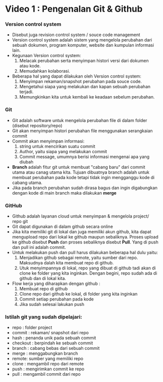 <h1> Video 1 : Pengenalan Git & Github </h1>

<h3> Version control system </h3> 

<ul> 
    <li> Disebut juga revision control system / souce code management </li>
    <li> Version control system adalah sistem yang mengelola perubahan dari sebuah dokumen, program komputer, website dan kumpulan informasi lain. </li>
    <li> Kegunaan Version control system: 
        <ol>
             <li> Melacak perubahan serta menyimpan histori versi dari dokumen atau kode.</li> 
             <li>Memudahkan kolaborasi.</li>
        </ol> 
    </li>
    <li>Beberapa hal yang dapat dilakukan oleh Version control system:
        <ol> 
        <li>Menyimpan rekaman/snapshot perubahan pada souce code.</li>
        <li>Mengetahui siapa yang melakukan dan kapan sebuah perubahan terjadi.</li>
        <li>Memungkinkan kita untuk kembali ke keadaan sebelum perubahan.</li>
        </ol> 
    </li>
</ul>

<h3>Git</h3>

<ul>
    <li>Git adalah software untuk mengelola perubahan file di dalam folder (disebut repository/repo)</li>
    <li>Git akan menyimpan histori perubahan file menggunakan serangkaian commit</li>
    <li> Commit akan menyimpan informasi:
        <ol>
            <li>string untuk mencirikan suatu commit</li>
            <li>Author, yaitu siapa yang melakukan commit</li>
            <li>Commit message, umumnya berisi informasi mengenai apa yang diubah</li>
        </ol>
    </li>
    <li> <strong>Branch</strong> adalah fitur git untuk membuat "cabang baru" dari commit utama atau canag utama kita.  Tujuan dibuatnya branch adalah untuk membuat perubahan pada kode tetapi tidak ingin mengganggu kode di cabang utama.</li>
    <li>Jika pada branch perubahan sudah dirasa bagus dan ingin digabungkan dengan kode di main branch maka dilakukan <strong>merge</strong></li>
</ul>


<h3>GitHub</h3>

<ul>
    <li>Github adalah layanan cloud untuk menyimpan & mengelola project/ repo git</li>
    <li>Git dapat digunakan di dalam github secara online</li>
    <li>Jika kita memiliki git di lokal dan juga memiliki akun github, kita dapat mengupload repo dari lokal ke github maupun sebaliknya. Proses upload ke github disebut <strong>Push</strong> dan proses sebaliknya disebut <strong>Pull</strong>. Yang di push dan pull ini adalah commit.</li>
    <li>Untuk melakukan push dan pull harus dilakukan beberapa hal dulu yaitu:
        <ol>
            <li>Menjadikan github sebagai remote, yaitu sumber dari repo. Maksudnya dalah kita membuat repo di github.</li>
            <li>Utuk menyimpannya di lokal, repo yang dibuat di github tadi akan di clone ke folder yang kita inginkan. Dengan begini, repo sudah ada di github dan di lokal kita.</li>
        </ol>
    </li>
     <li>Flow kerja yang diharapkan dengan github : 
        <ol>
            <li>Membuat repo di github</li>
            <li>Clone repo dari github ke lokal, di folder yang kita inginkan</li>
            <li>Commit setiap perubahan pada kode</li>
            <li>Jika sudah selesai lakukan push</li> 
        </ol>
     </li>
</ul>

<h3>Istilah git yang sudah dipelajari: </h3>
<ul>
    <li>repo : folder project</li>
    <li>commit : rekaman/ snapshot dari repo</li>
    <li>hash : penanda unik pada sebuah commit</li>
    <li>checkout : berpindah ke sebuah commit</li>
    <li>branch : cabang bebas dari sebuah commit</li>
    <li>merge : menggabungkan branch</li>
    <li>remote: sumber yang memiliki repo</li>
    <li>clone : mengambil repo dari remote</li>
    <li>push : mengirimkan commit ke repo</li>
    <li>pull : mengambil commit dari repo</li>
</ul>
